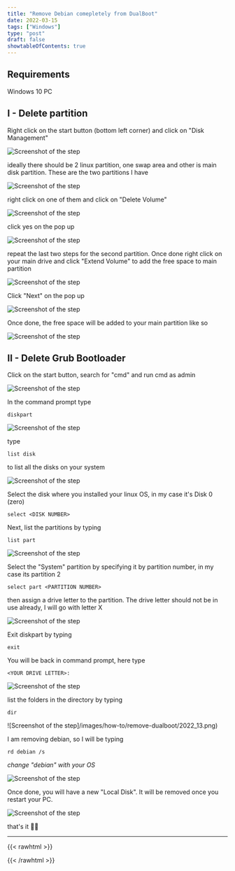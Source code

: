 ```yaml
---
title: "Remove Debian comepletely from DualBoot"
date: 2022-03-15
tags: ["Windows"]
type: "post"
draft: false
showtableOfContents: true
---
```


## Requirements
Windows 10 PC


## I - Delete partition
Right click on the start button (bottom left corner) and click on "Disk Management"

![Screenshot of the step](/images/how-to/remove-dualboot/2022.png)

ideally there should be 2 linux partition, one swap area and other is main disk partition. These are the two partitions I have

![Screenshot of the step](/images/how-to/remove-dualboot/2022_1.png)

right click on one of them and click on "Delete Volume"

![Screenshot of the step](/images/how-to/remove-dualboot/2022_2.png)

click yes on the pop up

![Screenshot of the step](/images/how-to/remove-dualboot/2022_3.png)

repeat the last two steps for the second partition. Once done right click on your main drive and click "Extend Volume" to add the free space to main partition

![Screenshot of the step](/images/how-to/remove-dualboot/2022_4.png)

Click "Next" on the pop up

![Screenshot of the step](/images/how-to/remove-dualboot/2022_5.png)

Once done, the free space will be added to your main partition like so

![Screenshot of the step](/images/how-to/remove-dualboot/2022_6.png)

## II - Delete Grub Bootloader
Click on the start button, search for "cmd" and run cmd as admin

![Screenshot of the step](/images/how-to/remove-dualboot/2022_7.png)

In the command prompt type
```
diskpart
```
![Screenshot of the step](/images/how-to/remove-dualboot/2022_8.png)

type
```
list disk
```
to list all the disks on your system

![Screenshot of the step](/images/how-to/remove-dualboot/2022_9.png)

Select the disk where you installed your linux OS, in my case it's Disk 0 (zero)

```
select <DISK NUMBER>
```
Next, list the partitions by typing 
```
list part
```

![Screenshot of the step](/images/how-to/remove-dualboot/2022_10.png)

Select the "System" partition by specifying it by partition number, in my case its partition 2

```
select part <PARTITION NUMBER>
```

then assign a drive letter to the partition. The drive letter should not be in use already, I will go with letter X

![Screenshot of the step](/images/how-to/remove-dualboot/2022_11.png)

Exit diskpart by typing
```
exit
```
You will be back in command prompt, here type 
```
<YOUR DRIVE LETTER>:
```

![Screenshot of the step](/images/how-to/remove-dualboot/2022_12.png)

list the folders in the directory by typing 
```
dir
```

![Screenshot of the step]/images/how-to/remove-dualboot/2022_13.png)

I am removing debian, so I will be typing 
```
rd debian /s
```
*change "debian" with your OS*

![Screenshot of the step](/images/how-to/remove-dualboot/2022_14.png)

Once done, you will have a new "Local Disk". It will be removed once you restart your PC. 

![Screenshot of the step](/images/how-to/remove-dualboot/2022_15.png)

that's it ✌🏽

-------------------------------------------------------------
{{< rawhtml >}} 
<script src="https://utteranc.es/client.js"
        repo="mansoorbarri/website"
        issue-term="title"
        theme="dark-blue"
        crossorigin="anonymous"
        async>
</script>
{{< /rawhtml >}}